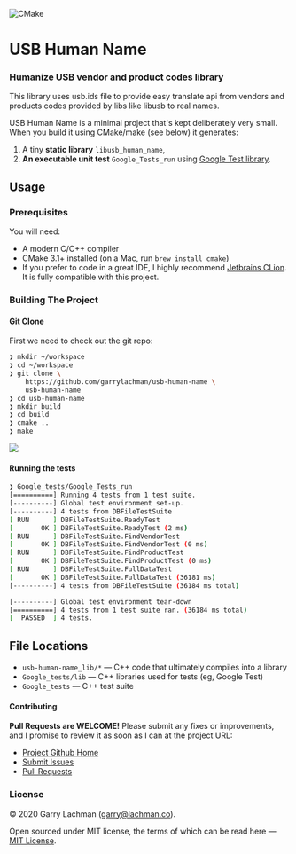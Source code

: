 ![CMake](https://github.com/garrylachman/usb-human-name/workflows/CMake/badge.svg)

# USB Human Name
### Humanize USB vendor and product codes library

This library uses usb.ids file to provide easy translate api from vendors and products codes provided by libs like libusb to real names.

USB Human Name is a minimal project that's kept deliberately very small. When you build it using CMake/make (see below) it generates:

 1. A tiny **static library** `libusb_human_name`,
 2. **An executable unit test** `Google_Tests_run`  using [Google Test library](https://github.com/google/googletest).

## Usage

### Prerequisites

You will need:

 * A modern C/C++ compiler
 * CMake 3.1+ installed (on a Mac, run `brew install cmake`)
 * If you prefer to code in a great IDE, I highly recommend [Jetbrains CLion](https://www.jetbrains.com/clion/). It is fully compatible with this project.

### Building The Project

#### Git Clone

First we need to check out the git repo:

```bash
❯ mkdir ~/workspace
❯ cd ~/workspace
❯ git clone \
    https://github.com/garrylachman/usb-human-name \
    usb-human-name
❯ cd usb-human-name
❯ mkdir build
❯ cd build
❯ cmake ..
❯ make
```
<img src="https://i.imgur.com/14Ltwbn.gif" />


#### Running the tests

```bash
❯ Google_tests/Google_Tests_run
[==========] Running 4 tests from 1 test suite.
[----------] Global test environment set-up.
[----------] 4 tests from DBFileTestSuite
[ RUN      ] DBFileTestSuite.ReadyTest
[       OK ] DBFileTestSuite.ReadyTest (2 ms)
[ RUN      ] DBFileTestSuite.FindVendorTest
[       OK ] DBFileTestSuite.FindVendorTest (0 ms)
[ RUN      ] DBFileTestSuite.FindProductTest
[       OK ] DBFileTestSuite.FindProductTest (0 ms)
[ RUN      ] DBFileTestSuite.FullDataTest
[       OK ] DBFileTestSuite.FullDataTest (36181 ms)
[----------] 4 tests from DBFileTestSuite (36184 ms total)

[----------] Global test environment tear-down
[==========] 4 tests from 1 test suite ran. (36184 ms total)
[  PASSED  ] 4 tests.
```

## File Locations

 * `usb-human-name_lib/*` — C++ code that ultimately compiles into a library
 * `Google_tests/lib` — C++ libraries used for tests (eg, Google Test)
 * `Google_tests` — C++ test suite
 
#### Contributing

**Pull Requests are WELCOME!** Please submit any fixes or improvements, and I promise to review it as soon as I can at the project URL:

 * [Project Github Home](https://github.com/garrylachman/usb-human-name)
 * [Submit Issues](https://github.com/garrylachman/usb-human-name/issues)
 * [Pull Requests](https://github.com/garrylachman/usb-human-name/pulls)

### License

&copy; 2020 Garry Lachman (garry@lachman.co).

Open sourced under MIT license, the terms of which can be read here — [MIT License](http://opensource.org/licenses/MIT).
